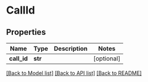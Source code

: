 # CallId

## Properties
Name | Type | Description | Notes
------------ | ------------- | ------------- | -------------
**call_id** | **str** |  | [optional] 

[[Back to Model list]](../README.md#documentation-for-models) [[Back to API list]](../README.md#documentation-for-api-endpoints) [[Back to README]](../README.md)


